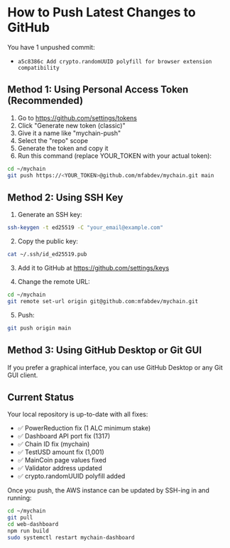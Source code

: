# How to Push Latest Changes to GitHub

You have 1 unpushed commit:
- `a5c8386c Add crypto.randomUUID polyfill for browser extension compatibility`

## Method 1: Using Personal Access Token (Recommended)

1. Go to https://github.com/settings/tokens
2. Click "Generate new token (classic)"
3. Give it a name like "mychain-push"
4. Select the "repo" scope
5. Generate the token and copy it
6. Run this command (replace YOUR_TOKEN with your actual token):

```bash
cd ~/mychain
git push https://<YOUR_TOKEN>@github.com/mfabdev/mychain.git main
```

## Method 2: Using SSH Key

1. Generate an SSH key:
```bash
ssh-keygen -t ed25519 -C "your_email@example.com"
```

2. Copy the public key:
```bash
cat ~/.ssh/id_ed25519.pub
```

3. Add it to GitHub at https://github.com/settings/keys

4. Change the remote URL:
```bash
cd ~/mychain
git remote set-url origin git@github.com:mfabdev/mychain.git
```

5. Push:
```bash
git push origin main
```

## Method 3: Using GitHub Desktop or Git GUI

If you prefer a graphical interface, you can use GitHub Desktop or any Git GUI client.

## Current Status

Your local repository is up-to-date with all fixes:
- ✅ PowerReduction fix (1 ALC minimum stake)
- ✅ Dashboard API port fix (1317)
- ✅ Chain ID fix (mychain)
- ✅ TestUSD amount fix (1,001)
- ✅ MainCoin page values fixed
- ✅ Validator address updated
- ✅ crypto.randomUUID polyfill added

Once you push, the AWS instance can be updated by SSH-ing in and running:
```bash
cd ~/mychain
git pull
cd web-dashboard
npm run build
sudo systemctl restart mychain-dashboard
```